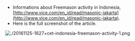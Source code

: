 * Informations about Freemason activity in Indonesia, [http://www.vice.com/en_id/read/masonic-jakarta](http://www.vice.com/en_id/read/masonic-jakarta).
* Here is the full screenshot of the article.

![./20161125-1627+cet-indonesia-freemason-activity-1.png](./20161125-1627+cet-indonesia-freemason-activity-1.png)